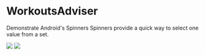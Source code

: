 # WorkoutsAdviser
Demonstrate Android's Spinners
Spinners provide a quick way to select one value from a set.

<img src=”https://github.com/adesanyaaa/WorkoutsAdviser/blob/master/Screenshot_20230120_100712.png”>

<img src=”https://github.com/adesanyaaa/WorkoutsAdviser/blob/master/Screenshot_20230120_100727.png”>
